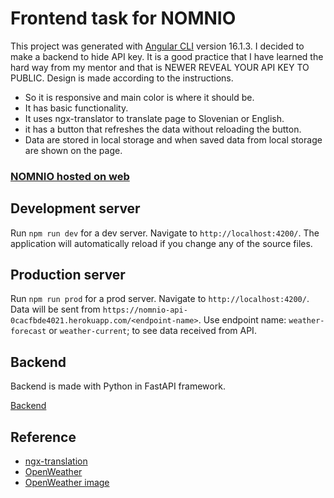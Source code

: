 # Frontend task for NOMNIO

This project was generated with [Angular CLI](https://github.com/angular/angular-cli) version 16.1.3. I decided to make a backend to hide API key. It is a good practice that I have learned the hard way from my mentor and that is NEWER REVEAL YOUR API KEY TO PUBLIC. Design is made according to the instructions. 

- So it is responsive and main color is where it should be.
- It has basic functionality.
- It uses ngx-translator to translate page to Slovenian or English.
- it has a button that refreshes the data without reloading the button.
- Data are stored in local storage and when saved data from local storage are shown on the page.

### [NOMNIO hosted on web](https://nomnio.danilojezernik.com/)

## Development server

Run `npm run dev` for a dev server. Navigate to `http://localhost:4200/`. The application will automatically reload if you change any of the source files.

## Production server

Run `npm run prod` for a prod server. Navigate to `http://localhost:4200/`. Data will be sent from `https://nomnio-api-0cacfbde4021.herokuapp.com/<endpoint-name>`. Use endpoint name: `weather-forecast` or `weather-current`; to see data received from API.

## Backend

Backend is made with Python in FastAPI framework.

[Backend](https://github.com/danilojezernik/nomnio-backend)

## Reference

- [ngx-translation](https://github.com/ngx-translate/core)
- [OpenWeather](https://openweathermap.org/)
- [OpenWeather image](https://openweathermap.org/weather-conditions#Weather-Condition-Codes-2)
